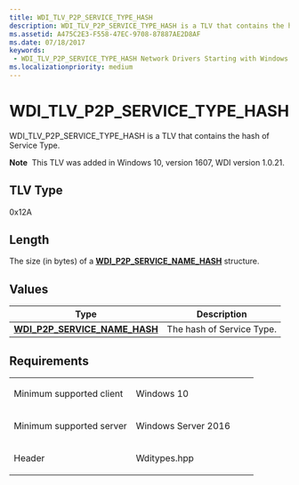 ```yaml
---
title: WDI_TLV_P2P_SERVICE_TYPE_HASH
description: WDI_TLV_P2P_SERVICE_TYPE_HASH is a TLV that contains the hash of Service Type.
ms.assetid: A475C2E3-F558-47EC-9708-87887AE2D8AF
ms.date: 07/18/2017
keywords:
 - WDI_TLV_P2P_SERVICE_TYPE_HASH Network Drivers Starting with Windows Vista
ms.localizationpriority: medium
---
```


# WDI\_TLV\_P2P\_SERVICE\_TYPE\_HASH


WDI\_TLV\_P2P\_SERVICE\_TYPE\_HASH is a TLV that contains the hash of Service Type.

**Note**  This TLV was added in Windows 10, version 1607, WDI version 1.0.21.

 

## TLV Type


0x12A

## Length


The size (in bytes) of a [**WDI\_P2P\_SERVICE\_NAME\_HASH**](https://docs.microsoft.com/windows-hardware/drivers/ddi/dot11wdi/ns-dot11wdi-_wdi_p2p_service_name_hash) structure.

## Values


| Type                                                                    | Description               |
|-------------------------------------------------------------------------|---------------------------|
| [**WDI\_P2P\_SERVICE\_NAME\_HASH**](https://docs.microsoft.com/windows-hardware/drivers/ddi/dot11wdi/ns-dot11wdi-_wdi_p2p_service_name_hash) | The hash of Service Type. |

 

Requirements
------------

<table>
<colgroup>
<col width="50%" />
<col width="50%" />
</colgroup>
<tbody>
<tr class="odd">
<td><p>Minimum supported client</p></td>
<td><p>Windows 10</p></td>
</tr>
<tr class="even">
<td><p>Minimum supported server</p></td>
<td><p>Windows Server 2016</p></td>
</tr>
<tr class="odd">
<td><p>Header</p></td>
<td>Wditypes.hpp</td>
</tr>
</tbody>
</table>

 

 




